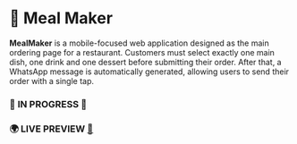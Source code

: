 # 🍛 Meal Maker

**MealMaker** is a mobile-focused web application designed as the main ordering page for a restaurant. Customers must select exactly one main dish, one drink and one dessert before submitting their order. After that, a WhatsApp message is automatically generated, allowing users to send their order with a single tap.

### 🚧  **IN PROGRESS**  🚧


### 🌍 LIVE PREVIEW [🔗](https://glfarias.github.io/MealMaker)
